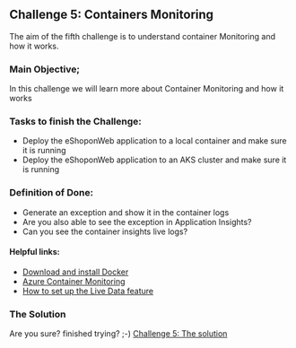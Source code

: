 ## Challenge 5:  Containers Monitoring

The aim of the fifth challenge is to understand container Monitoring and how it works.

### Main Objective;
In this challenge we will learn more about Container Monitoring and how it works

### Tasks to finish the Challenge:
- Deploy the eShoponWeb application to a local container and make sure it is running
- Deploy the eShoponWeb application to an AKS cluster and make sure it is running


### Definition of Done:
- Generate an exception and show it in the container logs
- Are you also able to see the exception in Application Insights? 
- Can you see the container insights live logs?

#### Helpful links:

- [Download and install Docker](https://docs.docker.com/desktop/#download-and-install) 
- [Azure Container Monitoring](https://docs.microsoft.com/en-us/azure/azure-monitor/containers/container-insights-overview)
- [How to set up the Live Data feature](https://docs.microsoft.com/en-us/azure/azure-monitor/containers/container-insights-livedata-setup)


### The Solution

Are you sure? finished trying? ;-) 
[Challenge 5: The solution](solution5.md)
